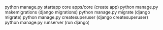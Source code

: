 python manage.py startapp core apps/core (create app)
python manage.py makemigrations (django migrations)
python manage.py migrate (django migrate)
python manage.py createsuperuser (django createsuperuser)
python manage.py runserver (run django)